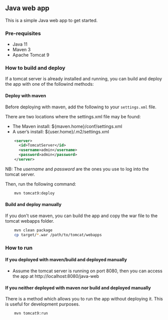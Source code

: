 ## Java web app

This is a simple Java web app to get started.

### Pre-requisites

* Java 11
* Maven 3
* Apache Tomcat 9

### How to build and deploy

If a tomcat server is already installed and running, you can build and deploy the app with one of the followind methods:

#### Deploy with maven

Before deploying with maven, add the following to your `settings.xml` file.

There are two locations where the settings.xml file may be found:

* The Maven install: ${maven.home}/conf/settings.xml
* A user’s install: ${user.home}/.m2/settings.xml

```xml
    <server>
      <id>TomcatServer</id>
      <username>admin</username>
      <password>admin</password>
    </server>
```
NB: The *username* and *password* are the ones you use to log into the tomcat server.


Then, run the following command:

```bash
    mvn tomcat9:deploy
```

#### Build and deploy manually

If you don't use maven, you can build the app and copy the war file to the tomcat webapps folder.

```bash
    mvn clean package
    cp target/*.war /path/to/tomcat/webapps
```

### How to run

#### If you deployed with maven/build and deployed manually

* Assume the tomcat server is running on port 8080, then you can access the app at http://localhost:8080/java-web

#### If you neither deployed with maven nor build and deployed manually

There is a method which allows you to run the app without deploying it. This is useful for development purposes.

```bash
    mvn tomcat9:run
```